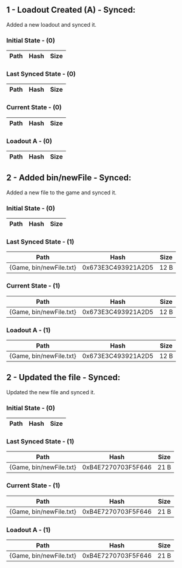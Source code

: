 ﻿## 1 - Loadout Created (A) - Synced:
Added a new loadout and synced it.
### Initial State - (0)
| Path | Hash | Size |
| --- | --- | --- |
### Last Synced State - (0)
| Path | Hash | Size |
| --- | --- | --- |
### Current State - (0)
| Path | Hash | Size |
| --- | --- | --- |
### Loadout A - (0)
| Path | Hash | Size |
| --- | --- | --- |



## 2 - Added bin/newFile - Synced:
Added a new file to the game and synced it.
### Initial State - (0)
| Path | Hash | Size |
| --- | --- | --- |
### Last Synced State - (1)
| Path | Hash | Size |
| --- | --- | --- |
| {Game, bin/newFile.txt} | 0x673E3C493921A2D5 | 12 B |
### Current State - (1)
| Path | Hash | Size |
| --- | --- | --- |
| {Game, bin/newFile.txt} | 0x673E3C493921A2D5 | 12 B |
### Loadout A - (1)
| Path | Hash | Size |
| --- | --- | --- |
| {Game, bin/newFile.txt} | 0x673E3C493921A2D5 | 12 B |



## 2 - Updated the file - Synced:
Updated the new file and synced it.
### Initial State - (0)
| Path | Hash | Size |
| --- | --- | --- |
### Last Synced State - (1)
| Path | Hash | Size |
| --- | --- | --- |
| {Game, bin/newFile.txt} | 0xB4E7270703F5F646 | 21 B |
### Current State - (1)
| Path | Hash | Size |
| --- | --- | --- |
| {Game, bin/newFile.txt} | 0xB4E7270703F5F646 | 21 B |
### Loadout A - (1)
| Path | Hash | Size |
| --- | --- | --- |
| {Game, bin/newFile.txt} | 0xB4E7270703F5F646 | 21 B |



